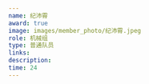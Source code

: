 ```yaml
---
name: 纪沛霄
award: true
image: images/member_photo/纪沛霄.jpeg
role: 机械组
type: 普通队员
links:
description:
time: 24
---
```

